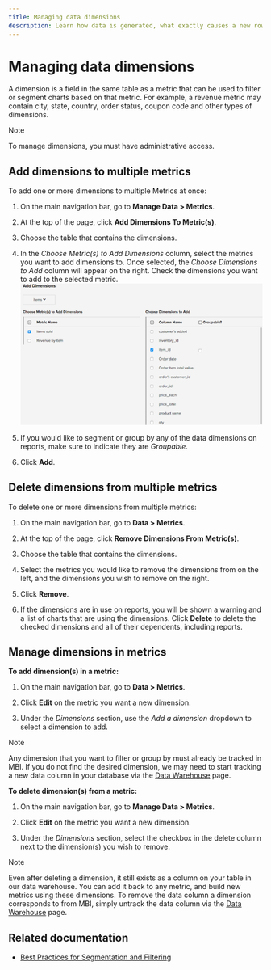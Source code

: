 ```yaml
---
title: Managing data dimensions
description: Learn how data is generated, what exactly causes a new row to be inserted into one of the Core Magento Tables, and how are actions such as making a purchase or creating an account recorded into the Magento database.
---
```

# Managing data dimensions

A dimension is a field in the same table as a metric that can be used to filter or segment charts based on that metric. For example, a revenue metric may contain city, state, country, order status, coupon code and other types of dimensions.


>[!NOTE]
>
>To manage dimensions, you must have administrative access.


## Add dimensions to multiple metrics

To add one or more dimensions to multiple Metrics at once:

1. On the main navigation bar, go to **Manage Data > Metrics**.

1. At the top of the page, click **Add Dimensions To Metric(s)**.

1. Choose the table that contains the dimensions.

1. In the _Choose Metric(s) to Add Dimensions_ column, select the metrics you want to add dimensions to. Once selected, the _Choose Dimensions to Add_ column will appear on the right. Check the dimensions you want to add to the selected metric.![](../../assets/Add_Dimensions.png)

1. If you would like to segment or group by any of the data dimensions on reports, make sure to indicate they are _Groupable_.

1. Click **Add**.

## Delete dimensions from multiple metrics

To delete one or more dimensions from multiple metrics:

1. On the main navigation bar, go to **Data > Metrics**.

1. At the top of the page, click **Remove Dimensions From Metric(s)**.

1. Choose the table that contains the dimensions.

1. Select the metrics you would like to remove the dimensions from on the left, and the dimensions you wish to remove on the right.

1. Click **Remove**.

1. If the dimensions are in use on reports, you will be shown a warning and a list of charts that are using the dimensions. Click **Delete** to delete the checked dimensions and all of their dependents, including reports.

## Manage dimensions in metrics

**To add dimension(s) in a metric:**

1. On the main navigation bar, go to **Data > Metrics**.

1. Click **Edit** on the metric you want a new dimension.

1. Under the _Dimensions_ section, use the _Add a dimension_ dropdown to select a dimension to add.

>[!NOTE]
>
>Any dimension that you want to filter or group by must already be tracked in MBI. If you do not find the desired dimension, we may need to start tracking a new data column in your database via the [Data Warehouse](../data-warehouse-mgr/tour-dwm.md) page.


**To delete dimension(s) from a metric:**

1. On the main navigation bar, go to **Manage Data > Metrics**.

1. Click **Edit** on the metric you want a new dimension.

1. Under the _Dimensions_ section, select the checkbox in the delete column next to the dimension(s) you wish to remove.

>[!NOTE]
>
>Even after deleting a dimension, it still exists as a column on your table in our data warehouse. You can add it back to any metric, and build new metrics using these dimensions. To remove the data column a dimension corresponds to from MBI, simply untrack the data column via the [Data Warehouse](../data-warehouse-mgr/tour-dwm.md) page.

## Related documentation

* [Best Practices for Segmentation and Filtering](../../best-practices/segment-filter.md)
